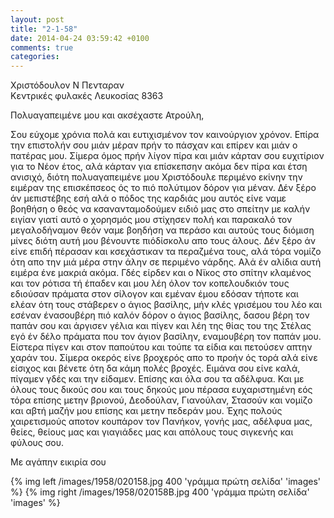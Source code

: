 ```yaml
---
layout: post
title: "2-1-58"
date: 2014-04-24 03:59:42 +0100
comments: true
categories: 
---
```


Χριστόδουλον Ν Πενταραν<br/>
Κεντρικές φυλακές Λευκοσίας 8363<br/>

Πολυαγαπειμένε μου και ακσέχαστε Ατρούλη,

Σου εύχομε χρόνια πολά και ευτιχισμένον τον καινούργιον χρόνον. Επίρα την επιστολήν σου μιάν μέραν πρήν το πάσχαν και επίρεν και μιάν ο πατέρας μου. Σίμερα όμος πρήν λίγον πίρα και μιάν κάρταν σου ευχιτίριον για το Νέον έτος, αλά κάρταν για επίσκεπσην ακόμα δεν πίρα και έτση ανισιχό, διότη πολυαγαπειμένε μου Χριστόδουλε περιμένο εκίνην την ειμέραν της επισκέπσεος ός το πιό πολύτιμον δόρον για μέναν. Δέν ξέρο άν μεπιστέβης εσή αλά ο πόδος της καρδιάς μου αυτός είνε ναμε βοηθήση ο θεός να κσανανταμοδούμεν ειδιό μας στο σπείτην με καλήν ειγίαν γιατί αυτό ο χορησμός μου στίχησεν πολή και παρακαλό τον μεγαλοδήναμον θεόν ναμε βοηδήση να περάσο και αυτούς τους διόμιση μίνες διότη αυτή μου βένουντε πιόδίσκολυ απο τους άλους. Δέν ξέρο άν είνε επιδή πέρασαν και κσεχάστικαν τα περαζμένα τους, αλά τόρα νομίζο ότη απο την μιά μέρα στην άλην σε περιμένο νάρδης. Αλά έν αλίδια αυτή ειμέρα ένε μακριά ακόμα. Γδές είρδεν και ο Νϊκος στο σπίτην κλαμένος και τον ρότισα τή έπαδεν και μου λέη όλον τον κοπελουδκιόν τους εδιούσαν πράματα στον σίλογον και εμέναν έμου εδόσαν τήποτε και ελέαν ότη τους στάβερεν ο άγιος βασίλης, μήν κλές γρισέμου του λέο και εσέναν ένασουβέρη πιό καλόν δόρον ο άγιος βασίλης, δασου βέρη τον παπάν σου και άργισεν γέλια και πίγεν και λέη της θίας του της Στέλας εγό έν δέλο πράματα που τον άγιον βασίλην, εναμουβέρη τον παπάν μου. Είστερα πίγεν και στον παπούτου και τούπε τα είδια και πετούσεν απτην χαράν του. Σίμερα οκερός είνε βροχερός απο το προήν ός τορά αλά είνε είσιχος και βένετε ότη δα κάμη πολές βροχές.
Ειμάνα σου είνε καλά, πίγαμεν γδές και την είδαμεν. Επίσης και όλα σου τα αδέλφυα. Και με όλους τους δικούς σου και τους δηκούς μου πέρασα ευχαριστημένη εός τόρα επίσης μετην βριονού, Δεοδούλαν, Γιανούλαν, Στασούν και νομίζο και αβτή μαζήν μου επίσης και μετην πεδεράν μου.
Έχης πολούς χαιρετισμούς αποτον κουπάρον τον Πανήκον, γονής μας, αδέλφυα μας, θείες, θείους μας και γιαγιάδες μας και απόλους τους σιγκενής και φύλους σου.

Με αγάπην εικιρία σου

{% img left /images/1958/020158.jpg 400 'γράμμα πρώτη σελίδα' 'images' %}
{% img right /images/1958/020158B.jpg 400 'γράμμα πρώτη σελίδα' 'images' %}
